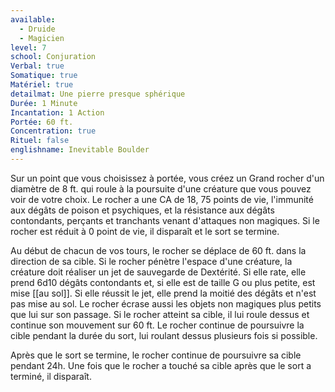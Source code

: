 ```yaml
---
available:
  - Druide
  - Magicien
level: 7
school: Conjuration
Verbal: true
Somatique: true
Matériel: true
detailmat: Une pierre presque sphérique
Durée: 1 Minute
Incantation: 1 Action
Portée: 60 ft.
Concentration: true
Rituel: false
englishname: Inevitable Boulder
---
```

Sur un point que vous choisissez à portée, vous créez un Grand rocher d'un diamètre de 8 ft. qui roule à la poursuite d'une créature que vous pouvez voir de votre choix. Le rocher a une CA de 18, 75 points de vie, l'immunité aux dégâts de poison et psychiques, et la résistance aux dégâts contondants, perçants et tranchants venant d'attaques non magiques. Si le rocher est réduit à 0 point de vie, il disparaît et le sort se termine.

Au début de chacun de vos tours, le rocher se déplace de 60 ft. dans la direction de sa cible. Si le rocher pénètre l'espace d'une créature, la créature doit réaliser un jet de sauvegarde de Dextérité. Si elle rate, elle prend 6d10 dégâts contondants et, si elle est de taille G ou plus petite, est mise [[au sol]]. Si elle réussit le jet, elle prend la moitié des dégâts et n'est pas mise au sol. Le rocher écrase aussi les objets non magiques plus petits que lui sur son passage. Si le rocher atteint sa cible, il lui roule dessus et continue son mouvement sur 60 ft. Le rocher continue de poursuivre la cible pendant la durée du sort, lui roulant dessus plusieurs fois si possible.

Après que le sort se termine, le rocher continue de poursuivre sa cible pendant 24h. Une fois que le rocher a touché sa cible après que le sort a terminé, il disparaît.

